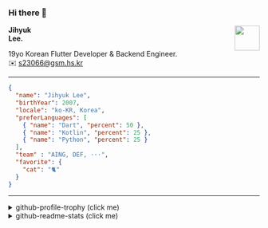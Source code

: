 ### Hi there 👋
<img src="https://github.githubassets.com/images/mona-loading-default.gif" width="50px" align="right">
</a>

**Jihyuk\
Lee.**

19yo Korean Flutter Developer & Backend Engineer.\
✉️ <s23066@gsm.hs.kr>

---

```json
{
  "name": "Jihyuk Lee",
  "birthYear": 2007,
  "locale": "ko-KR, Korea",
  "preferLanguages": [
    { "name": "Dart", "percent": 50 },
    { "name": "Kotlin", "percent": 25 },
    { "name": "Python", "percent": 25 }
  ],
  "team" : "AING, DEF, ···",
  "favorite": {
    "cat": "🐈"
  }
}
```
---
<details>
  <summary>github-profile-trophy (click me)</summary>
  
![](https://github-profile-trophy.vercel.app/?username=withJihyuk&row=1&column=8&theme=nord)
  
</details>
<details>
  <summary>github-readme-stats (click me)</summary>
  
<!--START_SECTION:waka-->
![Code Time](http://img.shields.io/badge/Code%20Time-871%20hrs%2051%20mins-blue)

![Lines of code](https://img.shields.io/badge/%EC%A0%80%EB%8A%94%20%EC%97%AC%ED%83%9C%EA%B9%8C%EC%A7%80%20-674.6%20thousand%20%EC%A4%84%EC%9D%98%20%EC%BD%94%EB%93%9C%EB%A5%BC%20%EC%9E%91%EC%84%B1%ED%96%88%EC%96%B4%EC%9A%94.-blue)

**저는 아침형 인간이에요. 🐤** 

```text
🌞 아침                     660 commits         █████░░░░░░░░░░░░░░░░░░░░   19.67 % 
🌆 낮　                     1176 commits        █████████░░░░░░░░░░░░░░░░   35.04 % 
🌃 저녁                     1212 commits        █████████░░░░░░░░░░░░░░░░   36.11 % 
🌙 밤　                     308 commits         ██░░░░░░░░░░░░░░░░░░░░░░░   09.18 % 
```


📊 **저는 이번주를 이렇게 시간을 보냈어요.** 

```text
🕑︎ Timezone: Asia/Seoul

💬 프로그래밍 언어들: 
Kotlin                   3 hrs 43 mins       ████████████████░░░░░░░░░   65.70 % 
YAML                     45 mins             ███░░░░░░░░░░░░░░░░░░░░░░   13.29 % 
Dart                     44 mins             ███░░░░░░░░░░░░░░░░░░░░░░   13.25 % 
Java                     14 mins             █░░░░░░░░░░░░░░░░░░░░░░░░   04.25 % 
Mermaid                  6 mins              ░░░░░░░░░░░░░░░░░░░░░░░░░   01.79 % 

🔥 에디터들: 
IntelliJ IDEA            4 hrs 41 mins       █████████████████████░░░░   82.87 % 
VS Code                  58 mins             ████░░░░░░░░░░░░░░░░░░░░░   17.13 % 

💻 운영 체제들: 
Mac                      5 hrs 39 mins       █████████████████████████   100.00 % 
```


 Last Updated on 23/05/2025 18:51:20 UTC
<!--END_SECTION:waka-->

</details>

</div>

